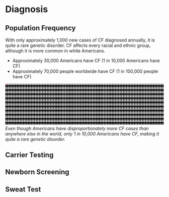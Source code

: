 # Diagnosis

## Population Frequency

With only approximately 1,000 new cases of CF diagnosed annually, it is quite a rare genetic disorder. CF affects every racial and ethnic group, although it is more common in white Americans. 
*   Approximately 30,000 Americans have CF (1 in 10,000 Americans have CF)
*   Approximately 70,000 people worldwide have CF (1 in 100,000 people have CF)

![1 in 10,000 Americans have CF](img/population_frequency.png)
_Even though Americans have disproportionately more CF cases than anywhere else in the world, only 1 in 10,000 Americans have CF, making it quite a rare genetic disorder._

## Carrier Testing

## Newborn Screening

## Sweat Test
